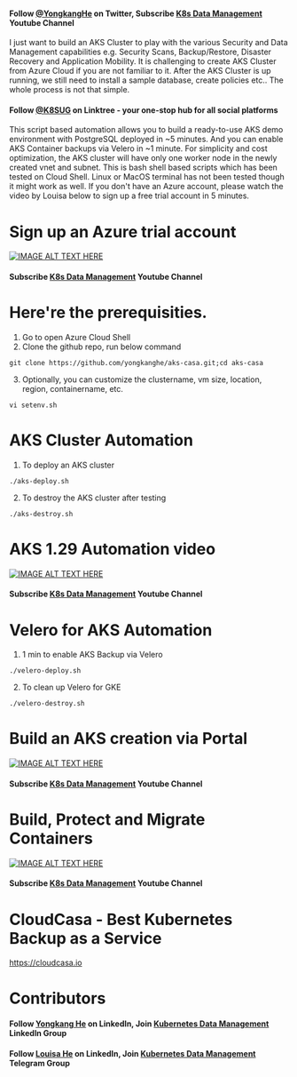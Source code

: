 #### Follow [@YongkangHe](https://twitter.com/yongkanghe) on Twitter, Subscribe [K8s Data Management](https://www.youtube.com/channel/UCm-sw1b23K-scoVSCDo30YQ?sub_confirmation=1) Youtube Channel

I just want to build an AKS Cluster to play with the various Security and Data Management capabilities e.g. Security Scans, Backup/Restore, Disaster Recovery and Application Mobility. It is challenging to create AKS Cluster from Azure Cloud if you are not familiar to it. After the AKS Cluster is up running, we still need to install a sample database, create policies etc.. The whole process is not that simple.

#### Follow [@K8SUG](https://linktr.ee/k8sug) on Linktree - your one-stop hub for all social platforms

This script based automation allows you to build a ready-to-use AKS demo environment with PostgreSQL deployed in ~5 minutes. And you can enable AKS Container backups via Velero in ~1 minute. For simplicity and cost optimization, the AKS cluster will have only one worker node in the newly created vnet and subnet. This is bash shell based scripts which has been tested on Cloud Shell. Linux or MacOS terminal has not been tested though it might work as well. If you don't have an Azure account, please watch the video by Louisa below to sign up a free trial account in 5 minutes. 

# Sign up an Azure trial account
[![IMAGE ALT TEXT HERE](https://img.youtube.com/vi/FN0ARvEdrjg/0.jpg)](https://www.youtube.com/watch?v=FN0ARvEdrjg)
#### Subscribe [K8s Data Management](https://www.youtube.com/channel/UCm-sw1b23K-scoVSCDo30YQ?sub_confirmation=1) Youtube Channel

# Here're the prerequisities. 
1. Go to open Azure Cloud Shell
2. Clone the github repo, run below command
````
git clone https://github.com/yongkanghe/aks-casa.git;cd aks-casa
````
3. Optionally, you can customize the clustername, vm size, location, region, containername, etc.
````
vi setenv.sh
````

# AKS Cluster Automation 

1. To deploy an AKS cluster
````
./aks-deploy.sh
````

2. To destroy the AKS cluster after testing
````
./aks-destroy.sh
````

# AKS 1.29 Automation video
[![IMAGE ALT TEXT HERE](https://img.youtube.com/vi/CNkw4PjgsJk/0.jpg)](https://www.youtube.com/watch?v=CNkw4PjgsJk)
#### Subscribe [K8s Data Management](https://www.youtube.com/channel/UCm-sw1b23K-scoVSCDo30YQ?sub_confirmation=1) Youtube Channel

# Velero for AKS Automation 

1. 1 min to enable AKS Backup via Velero
````
./velero-deploy.sh
````

2. To clean up Velero for GKE
````
./velero-destroy.sh
````

# Build an AKS creation via Portal
[![IMAGE ALT TEXT HERE](https://img.youtube.com/vi/hNU72Ump92E/0.jpg)](https://www.youtube.com/watch?v=hNU72Ump92E)
#### Subscribe [K8s Data Management](https://www.youtube.com/channel/UCm-sw1b23K-scoVSCDo30YQ?sub_confirmation=1) Youtube Channel

# Build, Protect and Migrate Containers
[![IMAGE ALT TEXT HERE](https://pbs.twimg.com/media/FK5rsaeXwAIEmtI?format=jpg&name=small)](https://www.youtube.com/channel/UCm-sw1b23K-scoVSCDo30YQ)
#### Subscribe [K8s Data Management](https://www.youtube.com/channel/UCm-sw1b23K-scoVSCDo30YQ?sub_confirmation=1) Youtube Channel

# CloudCasa - Best Kubernetes Backup as a Service
https://cloudcasa.io 

# Contributors

#### Follow [Yongkang He](http://yongkang.cloud) on LinkedIn, Join [Kubernetes Data Management](https://www.linkedin.com/groups/13983251) LinkedIn Group

#### Follow [Louisa He](https://www.linkedin.com/in/louisahe/) on LinkedIn, Join [Kubernetes Data Management](http://t.k8sug.com) Telegram Group
